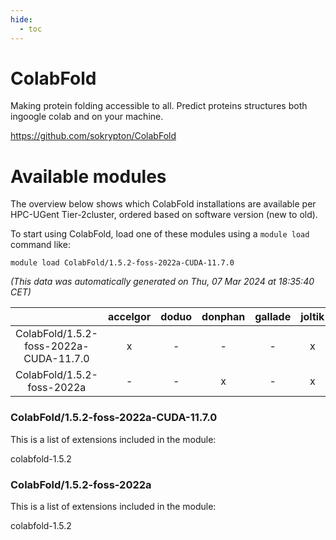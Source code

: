 ```yaml
---
hide:
  - toc
---
```


ColabFold
=========


Making protein folding accessible to all. Predict proteins structures both ingoogle colab and on your machine.

https://github.com/sokrypton/ColabFold
# Available modules


The overview below shows which ColabFold installations are available per HPC-UGent Tier-2cluster, ordered based on software version (new to old).

To start using ColabFold, load one of these modules using a `module load` command like:

```shell
module load ColabFold/1.5.2-foss-2022a-CUDA-11.7.0
```

*(This data was automatically generated on Thu, 07 Mar 2024 at 18:35:40 CET)*  

| |accelgor|doduo|donphan|gallade|joltik|skitty|
| :---: | :---: | :---: | :---: | :---: | :---: | :---: |
|ColabFold/1.5.2-foss-2022a-CUDA-11.7.0|x|-|-|-|x|-|
|ColabFold/1.5.2-foss-2022a|-|-|x|-|x|-|


### ColabFold/1.5.2-foss-2022a-CUDA-11.7.0

This is a list of extensions included in the module:

colabfold-1.5.2

### ColabFold/1.5.2-foss-2022a

This is a list of extensions included in the module:

colabfold-1.5.2